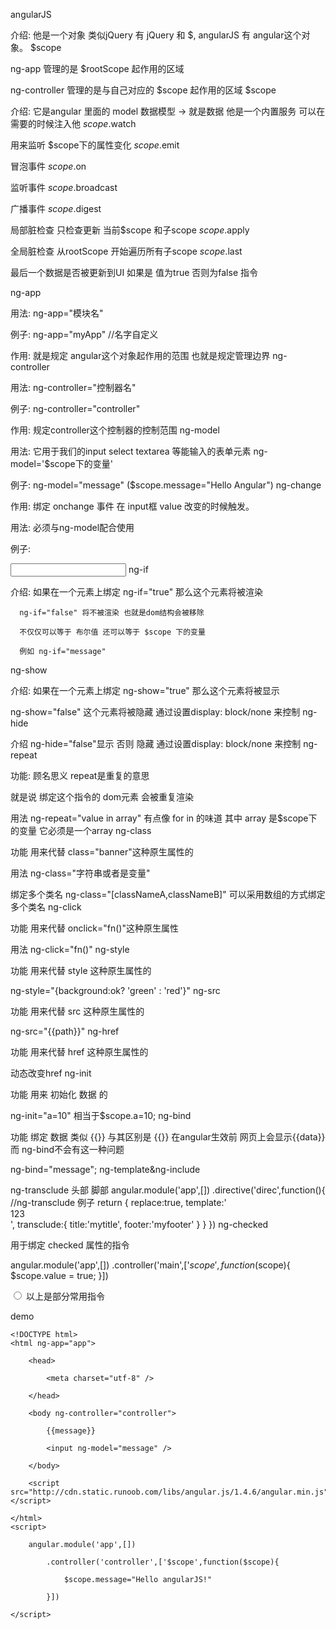 angularJS

介绍: 他是一个对象 类似jQuery 有 jQuery 和 $, angularJS 有 angular这个对象。
$scope

ng-app 管理的是 $rootScope 起作用的区域

ng-controller 管理的是与自己对应的 $scope 起作用的区域
$scope

介绍: 它是angular 里面的 model 数据模型 -> 就是数据 他是一个内置服务 可以在需要的时候注入他 
$scope.$watch

用来监听 $scope下的属性变化
$scope.$emit

冒泡事件
$scope.$on

监听事件
$scope.$broadcast

广播事件
$scope.$digest

局部脏检查 只检查更新 当前$scope 和子scope
$scope.$apply

全局脏检查 从rootScope 开始遍历所有子scope
$scope.$last

最后一个数据是否被更新到UI 如果是 值为true 否则为false
指令

ng-app

用法: ng-app="模块名"

例子: ng-app="myApp"   //名字自定义

作用: 就是规定 angular这个对象起作用的范围  也就是规定管理边界
ng-controller

用法: ng-controller="控制器名"

例子: ng-controller="controller"

作用: 规定controller这个控制器的控制范围
ng-model

用法: 它用于我们的input select textarea 等能输入的表单元素  ng-model='$scope下的变量'

例子: ng-model="message"   ($scope.message="Hello Angular")
ng-change

作用: 绑定 onchange 事件 在 input框 value 改变的时候触发。

用法: 必须与ng-model配合使用 

例子:
<html ng-app="app">
    <body ng-controller="main">
        <input type="text" ng-model="value" ng-change="valueOnChange()"/>
    </body>
</html>
<script>
    angular.module('app',[])
            .controller('main',['$scope',function($scope){
                $scope.valueOnChange = function(){
                    console.log($scope.value);
                }
            }]) 
</script>
ng-if

介绍: 如果在一个元素上绑定 
      ng-if="true" 那么这个元素将被渲染 

      ng-if="false" 将不被渲染 也就是dom结构会被移除

      不仅仅可以等于 布尔值 还可以等于 $scope 下的变量

      例如 ng-if="message"
ng-show

介绍: 如果在一个元素上绑定 ng-show="true" 那么这个元素将被显示

ng-show="false" 这个元素将被隐藏 通过设置display: block/none 来控制
ng-hide

介绍 ng-hide="false"显示 否则 隐藏 通过设置display: block/none 来控制
ng-repeat

功能: 顾名思义 repeat是重复的意思 

就是说 绑定这个指令的 dom元素 会被重复渲染

用法 ng-repeat="value in array" 有点像 for in 的味道 其中 array 是$scope下的变量 它必须是一个array
ng-class

功能 用来代替 class="banner"这种原生属性的

用法 ng-class="字符串或者是变量"

绑定多个类名 ng-class="[classNameA,classNameB]" 可以采用数组的方式绑定多个类名
ng-click

功能 用来代替 onclick="fn()"这种原生属性

用法 ng-click="fn()"
ng-style

功能 用来代替 style 这种原生属性的

ng-style="{background:ok? 'green' : 'red'}"
ng-src

功能 用来代替 src 这种原生属性的

ng-src="{{path}}"
ng-href

功能 用来代替 href 这种原生属性的

动态改变href
ng-init

功能 用来 初始化 数据 的

ng-init="a=10"  相当于$scope.a=10;
ng-bind

功能 绑定 数据 类似 {{}}  与其区别是 {{}} 在angular生效前 网页上会显示{{data}} 而 ng-bind不会有这一种问题

ng-bind="message";
ng-template&ng-include

<!-- index.html -->
<script type="text/ng-template" id="template1"> <!-- 定义一个模板 -->
    <div>
        组件1
    </div>
</script>

<div ng-include="template1">   <!-- 引入一个模板 -->

</div>
ng-transclude

<direc> 
    <mytitle>头部</mytitle>  <!--transclude:{ title:'mytitle',footer:'myfooter' } ng-transclude="title" -->
    <myfooter>脚部</myfooter> <!--transclude:{ title:'mytitle',footer:'myfooter' } ng-transclude="footer" -->
</direc>
angular.module('app',[])
    .directive('direc',function(){ //ng-transclude 例子
                return {
                    replace:true,
                    template:'<div><div  ng-transclude="title"></div> 123  <div  ng-transclude="footer"></div></div>',
                    transclude:{ 
                        title:'mytitle',
                        footer:'myfooter'
                    }
                }
            })
ng-checked

用于绑定 checked 属性的指令

angular.module('app',[])
        .controller('main',['$scope',function($scope){
            $scope.value = true;
        }])
<html ng-app="app">
    <body ng-controller="main">
        <input type="radio" ng-checked="value" />
    </body>
</html>
以上是部分常用指令

demo

    <!DOCTYPE html>
    <html ng-app="app">

        <head>

            <meta charset="utf-8" />

        </head>

        <body ng-controller="controller">

            {{message}}

            <input ng-model="message" />

        </body>

        <script src="http://cdn.static.runoob.com/libs/angular.js/1.4.6/angular.min.js"></script>
    
    </html>
    <script>

        angular.module('app',[])

            .controller('controller',['$scope',function($scope){

                $scope.message="Hello angularJS!"
                
            }])

    </script>